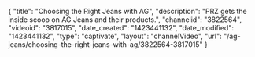{
    "title": "Choosing the Right Jeans with AG",
    "description": "PRZ gets the inside scoop on AG Jeans and their products.",
    "channelid": "3822564",
    "videoid": "3817015",
    "date_created": "1423441132",
    "date_modified": "1423441132",
    "type": "captivate",
    "layout": "channelVideo",
    "url": "\/ag-jeans\/choosing-the-right-jeans-with-ag\/3822564-3817015"
}